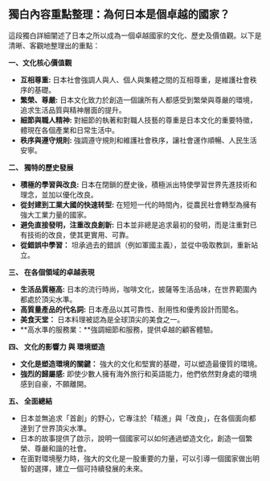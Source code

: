 ## 獨白內容重點整理：為何日本是個卓越的國家？

這段獨白詳細闡述了日本之所以成為一個卓越國家的文化、歷史及價值觀。以下是清晰、客觀地整理出的重點：

**一、文化核心價值觀**

*   **互相尊重:** 日本社會強調人與人、個人與集體之間的互相尊重，是維護社會秩序的基礎。
*   **繁榮、尊嚴:** 日本文化致力於創造一個讓所有人都感受到繁榮與尊嚴的環境，追求生活品質與精神層面的提升。
*   **細節與職人精神:** 對細節的執著和對職人技藝的尊重是日本文化的重要特徵，體現在各個產業和日常生活中。
*   **秩序與遵守規則:** 強調遵守規則和維護社會秩序，讓社會運作順暢、人民生活安寧。

**二、 獨特的歷史發展**

*   **積極的學習與改良:** 日本在閉鎖的歷史後，積極派出特使學習世界先進技術和理念，並加以優化改良。
*   **從封建到工業大國的快速转型:** 在短短一代的時間內，從農民社會轉型為擁有強大工業力量的國家。
*   **避免直接發明，注重改良創新:** 日本並非總是追求最初的發明，而是注重對已有技術的改良，使其更實用、可靠。
*   **從錯誤中學習：** 坦承過去的錯誤（例如軍國主義），並從中吸取教訓，重新站立。

**三、 在各個領域的卓越表現**
*  **生活品質極高:** 日本的流行時尚，咖啡文化，披薩等生活品味，在世界範圍內都處於頂尖水準。
*   **高質量產品的代名詞:** 日本產品以其可靠性、耐用性和優秀設計而聞名。
*   **美食天堂：** 日本料理被認為是全球頂尖的美食之一。
*   **高水準的服務業：**強調細節和服務，提供卓越的顧客體驗。

**四、 文化的影響力 與 環境塑造**
*   **文化是塑造環境的關鍵：** 強大的文化和堅實的基礎，可以塑造最優質的環境。
*   **強烈的歸屬感:** 即使少數人擁有海外旅行和英語能力，他們依然對身處的環境感到自豪，不願離開。

**五、 全面總結**
*  日本並無追求「首創」的野心，它專注於「精進」與「改良」，在各個面向都達到了世界頂尖水準。
*   日本的故事提供了啟示，說明一個國家可以如何通過塑造文化，創造一個繁榮、尊嚴和諧的社會。
*   在面對環境壓力時，強大的文化是一股重要的力量，可以引導一個國家做出明智的選擇，建立一個可持續發展的未來。